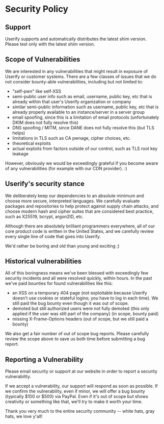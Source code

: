 # Security Policy

## Support

Userify supports and automatically distributes the latest shim version. Please test only with the latest shim version.

## Scope of Vulnerabilities

We are interested in any vulnerabilities that might result in exposure of Userify or customer systems. There are a few classes of issues that we do not consider bounty-able vulnerabilities, including but not limited to:

  * "self-pwn" like self-XSS
  * semi-public user info such as email, username, public key, etc that is already within that user's Userify organization or company
  * similar semi-public information such as username, public key, etc that is already properly available to an instance/server in a server group
  * email spoofing, since this is a limitation of email protocols (unfortunately DKIM does not fully resolve this)
  * DNS spoofing / MITM, since DANE does not fully resolve this (but TLS helps)
  * limitations in TLS such as CA pwnage, cipher choices, etc.
  * theoretical exploits
  * actual exploits from factors outside of our control, such as TLS root key leakage

However, obviously we would be exceedingly grateful if you become aware of any vulnerabilities (for example with our CDN provider). :)

## Userify's security stance

We deliberately keep our dependencies to an absolute minimum and choose more secure, interpreted languages. We carefully evaluate packages and repositories to help protect against supply chain attacks, and choose modern hash and cipher suites that are considered best practice, such as X25519, bcrypt, argon2ID, etc.

Although there are absolutely brilliant programmers everywhere, all of our core product code is written in the United States, and we carefully review every single line of code that goes into Userify.

We'd rather be boring and old than young and exciting ;)

## Historical vulnerabilities

All of this boringness means we've been blessed with exceedingly few security incidents and all were resolved quickly, within hours. In the past we've paid bounties for found vulnerabilities like this:

  * an XSS on a temporary 404 page (not exploitable because Userify doesn't use cookies or stateful logins; you have to log in each time). We still paid the bug bounty even though it was out of scope.
  * demoted but still authorized users were not fully demoted (this only applied if the user was still part of the company) (in scope, bounty paid)
  * missing X-Frame-Options headers (out of scope, but we still paid a bounty)

We also get a fair number of out of scope bug reports. Please carefully review the scope above to save us both time before submitting a bug report.

## Reporting a Vulnerability

Please email security or support at our website in order to report a security vulnerability.

If we accept a vulnerability, our support will respond as soon as possible. If we confirm the vulnerability, even if minor, we will offer a bug bounty (typically $100 or $500) via PayPal. Even if it's out of scope but shows creativity or something like that, we'll try to make it worth your time.

Thank you very much to the entire security community -- white hats, gray hats, we love y'all!
